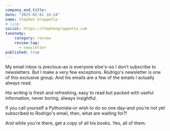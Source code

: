 ```yaml
---
company_and_title: 
date: "2025-02-01 16:14"
name: Stephen Gruppetta
# link:
social: https://stephengruppetta.com
taxonomy:
    category: review
    review-tag:
      - newsletter
published: true
---
```


My email inbox is precious–as is everyone else's–so I don't subscribe to newsletters. But I make a very few exceptions. Rodrigo's newsletter is one of this exclusive group. And <span>his emails are a few of the emails I actually always read.</span>

<span>His writing is fresh and refreshing, easy to read but packed with useful information, never boring, always insightful.</span>

If you call yourself a Pythonista–or wish to do so one day–and you're not yet subscribed to Rodrigo's email, then, what are waiting for?!

And while you're there, get a copy of all his books. Yes, all of them.
